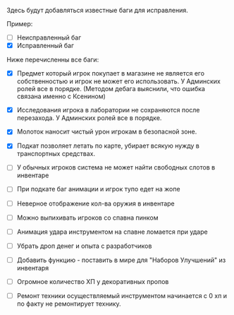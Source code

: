 Здесь будут добавляться известные баги для исправления.

Пример:
- [ ] Неисправленный баг
- [x] Исправленный баг

Ниже перечисленны все баги:
- [x] Предмет который игрок покупает в магазине не является его собственностью и игрок не может его использовать. У Админских ролей все в порядке. (Методом дебага выяснили, что ошибка связана именно с Ксенином)
- [x] Исследования игрока в лаборатории не сохраняются после перезахода. У Админских ролей все в порядке.
- [x] Молоток наносит чистый урон игрокам в безопасной зоне. 
- [x] Подкат позволяет летать по карте, убирает всякую нужду в транспортных средствах.
- [ ] У обычных игроков система не может найти свободных слотов в инвентаре
- [ ] При подкате баг анимации и игрок тупо едет на жопе
- [ ] Неверное отображение кол-ва оружия в инвентаре
- [ ] Можно выпихивать игроков со спавна пинком
- [ ] Анимация удара инструментом на спавне ломается при ударе
- [ ] Убрать дроп денег и опыта с разработчиков
- [ ] Добавить функцию - поставить в мире для "Наборов Улучшений" из инвентаря
- [ ] Огромное количество ХП у декоративных пропов
- [ ] Ремонт техники осуществляемый инструментом начинается с 0 хп и по факту не ремонтирует технику.

